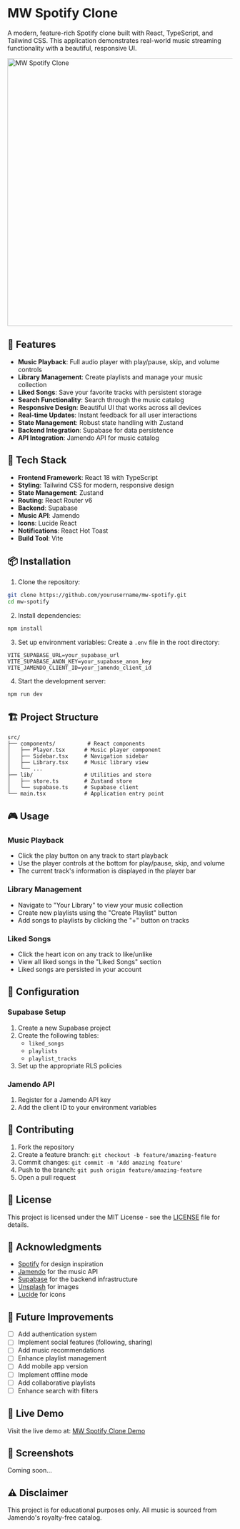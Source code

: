 # MW Spotify Clone

A modern, feature-rich Spotify clone built with React, TypeScript, and Tailwind CSS. This application demonstrates real-world music streaming functionality with a beautiful, responsive UI.

<img src="https://i2.paste.pics/e5f386f6c3d3451cbfc2abd53aefbbdd.png?rand=Ax1RQK6fXb" alt="MW Spotify Clone" width="600" />

## 🎵 Features

- **Music Playback**: Full audio player with play/pause, skip, and volume controls
- **Library Management**: Create playlists and manage your music collection
- **Liked Songs**: Save your favorite tracks with persistent storage
- **Search Functionality**: Search through the music catalog
- **Responsive Design**: Beautiful UI that works across all devices
- **Real-time Updates**: Instant feedback for all user interactions
- **State Management**: Robust state handling with Zustand
- **Backend Integration**: Supabase for data persistence
- **API Integration**: Jamendo API for music catalog

## 🚀 Tech Stack

- **Frontend Framework**: React 18 with TypeScript
- **Styling**: Tailwind CSS for modern, responsive design
- **State Management**: Zustand
- **Routing**: React Router v6
- **Backend**: Supabase
- **Music API**: Jamendo
- **Icons**: Lucide React
- **Notifications**: React Hot Toast
- **Build Tool**: Vite

## 📦 Installation

1. Clone the repository:

```bash
git clone https://github.com/yourusername/mw-spotify.git
cd mw-spotify
```

2. Install dependencies:

```bash
npm install
```

3. Set up environment variables:
   Create a `.env` file in the root directory:

```env
VITE_SUPABASE_URL=your_supabase_url
VITE_SUPABASE_ANON_KEY=your_supabase_anon_key
VITE_JAMENDO_CLIENT_ID=your_jamendo_client_id
```

4. Start the development server:

```bash
npm run dev
```

## 🏗️ Project Structure

```
src/
├── components/          # React components
│   ├── Player.tsx      # Music player component
│   ├── Sidebar.tsx     # Navigation sidebar
│   ├── Library.tsx     # Music library view
│   └── ...
├── lib/                # Utilities and store
│   ├── store.ts        # Zustand store
│   └── supabase.ts     # Supabase client
└── main.tsx            # Application entry point
```

## 🎮 Usage

### Music Playback

- Click the play button on any track to start playback
- Use the player controls at the bottom for play/pause, skip, and volume
- The current track's information is displayed in the player bar

### Library Management

- Navigate to "Your Library" to view your music collection
- Create new playlists using the "Create Playlist" button
- Add songs to playlists by clicking the "+" button on tracks

### Liked Songs

- Click the heart icon on any track to like/unlike
- View all liked songs in the "Liked Songs" section
- Liked songs are persisted in your account

## 🔧 Configuration

### Supabase Setup

1. Create a new Supabase project
2. Create the following tables:
   - `liked_songs`
   - `playlists`
   - `playlist_tracks`
3. Set up the appropriate RLS policies

### Jamendo API

1. Register for a Jamendo API key
2. Add the client ID to your environment variables

## 🤝 Contributing

1. Fork the repository
2. Create a feature branch: `git checkout -b feature/amazing-feature`
3. Commit changes: `git commit -m 'Add amazing feature'`
4. Push to the branch: `git push origin feature/amazing-feature`
5. Open a pull request

## 📝 License

This project is licensed under the MIT License - see the [LICENSE](LICENSE) file for details.

## 🙏 Acknowledgments

- [Spotify](https://spotify.com) for design inspiration
- [Jamendo](https://jamendo.com) for the music API
- [Supabase](https://supabase.com) for the backend infrastructure
- [Unsplash](https://unsplash.com) for images
- [Lucide](https://lucide.dev) for icons

## 🔮 Future Improvements

- [ ] Add authentication system
- [ ] Implement social features (following, sharing)
- [ ] Add music recommendations
- [ ] Enhance playlist management
- [ ] Add mobile app version
- [ ] Implement offline mode
- [ ] Add collaborative playlists
- [ ] Enhance search with filters

## 💫 Live Demo

Visit the live demo at: [MW Spotify Clone Demo](https://your-demo-url.netlify.app)

## 📱 Screenshots

Coming soon...

## ⚠️ Disclaimer

This project is for educational purposes only. All music is sourced from Jamendo's royalty-free catalog.
